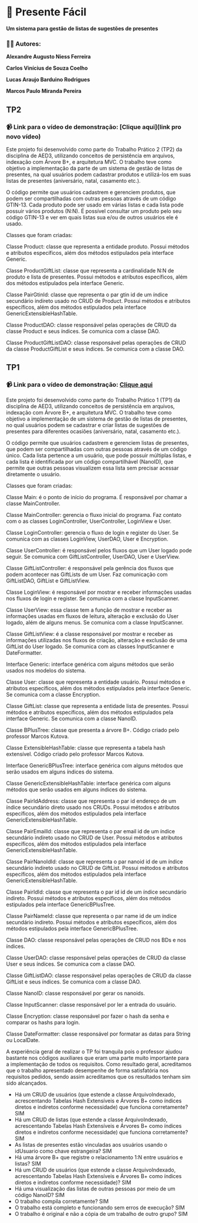 # 🎁 Presente Fácil
**Um sistema para gestão de listas de sugestões de presentes**

### 👨‍💻 Autores:
**Alexandre Augusto Niess Ferreira**

**Carlos Vinícius de Souza Coelho**

**Lucas Araujo Barduino Rodrigues**

**Marcos Paulo Miranda Pereira**

## TP2

### 📹 Link para o vídeo de demonstração: [Clique aqui](link pro novo vídeo)

Este projeto foi desenvolvido como parte do Trabalho Prático 2 (TP2) da disciplina de AED3, utilizando conceitos de persistência em arquivos, indexação com Árvore B+, e arquitetura MVC. O trabalho teve como objetivo a implementação da parte de um sistema de gestão de listas de presentes, na qual usuários podem cadastrar produtos e utilizá-los em suas listas de presentes (aniversário, natal, casamento etc.).

O código permite que usuários cadastrem e gerenciem produtos, que podem ser compartilhadas com outras pessoas através de um código GTIN-13. Cada produto pode ser usado em várias listas e cada lista pode possuir vários produtos (N:N). É possível consultar um produto pelo seu código GTIN-13 e ver em quais listas sua e/ou de outros usuários ele é usado.

Classes que foram criadas:

Classe Product: classe que representa a entidade produto. Possui métodos e atributos específicos, além dos métodos estipulados pela interface Generic.

Classe ProductGiftList: classe que representa a cardinalidade N:N de produto e lista de presentes. Possui métodos e atributos específicos, além dos métodos estipulados pela interface Generic.

Classe PairGtinId: classe que representa o par gtin id de um índice secundário indireto usado no CRUD de Product. Possui métodos e atributos específicos, além dos métodos estipulados pela interface GenericExtensibleHashTable.

Classe ProductDAO: classe responsável pelas operações de CRUD da classe Product e seus índices. Se comunica com a classe DAO.

Classe ProductGiftListDAO: classe responsável pelas operações de CRUD da classe ProductGiftList e seus índices. Se comunica com a classe DAO.

## TP1

### 📹 Link para o vídeo de demonstração: [Clique aqui](https://youtu.be/eIU2AnrRZWI)

Este projeto foi desenvolvido como parte do Trabalho Prático 1 (TP1) da disciplina de AED3, utilizando conceitos de persistência em arquivos, indexação com Árvore B+, e arquitetura MVC. O trabalho teve como objetivo a implementação de um sistema de gestão de listas de presentes, no qual usuários podem se cadastrar e criar listas de sugestões de presentes para diferentes ocasiões (aniversário, natal, casamento etc.).

O código permite que usuários cadastrem e gerenciem listas de presentes, que podem ser compartilhadas com outras pessoas através de um código único. Cada lista pertence a um usuário, que pode possuir múltiplas listas, e cada lista é identificada por um código compartilhável (NanoID), que permite que outras pessoas visualizem essa lista sem precisar acessar diretamente o usuário.

Classes que foram criadas:

Classe Main: é o ponto de início do programa. É responsável por chamar a classe MainController.

Classe MainController: gerencia o fluxo inicial do programa. Faz contato com o as classes LoginController, UserController, LoginView e User.

Classe LoginController: gerencia o fluxo de login e register do User. Se comunica com as classes LoginView, UserDAO, User e Encryption.

Classe UserController: é responsável pelos fluxos que um User logado pode seguir. Se comunica com GiftListController, UserDAO, User e UserView.

Classe GiftListController: é responsável pela gerência dos fluxos que podem acontecer nas GiftLists de um User. Faz comunicação com GiftListDAO, GiftList e GiftListView.

Classe LoginView: é responsável por mostrar e receber informações usadas nos fluxos de login e register. Se comunica com a classe InputScanner.

Classe UserView: essa classe tem a função de mostrar e receber as informações usadas em fluxos de leitura, alteração e exclusão do User logado, além de alguns menus. Se comunica com a classe InputScanner.

Classe GiftListView: é a classe responsável por mostrar e receber as informações utilizadas nos fluxos de criação, alteração e exclusão de uma GiftList do User logado. Se comunica com as classes InputScanner e DateFormatter.

Interface Generic: interface genérica com alguns métodos que serão usados nos modelos do sistema.

Classe User: classe que representa a entidade usuário. Possui métodos e atributos específicos, além dos métodos estipulados pela interface Generic. Se comunica com a classe Encryption.

Classe GiftList: classe que representa a entidade lista de presentes. Possui métodos e atributos específicos, além dos métodos estipulados pela interface Generic. Se comunica com a classe NanoID.

Classe BPlusTree: classe que presenta a árvore B+. Código criado pelo professor Marcos Kutova.

Classe ExtensibleHashTable: classe que representa a tabela hash extensível. Código criado pelo professor Marcos Kutova.

Interface GenericBPlusTree: interface genérica com alguns métodos que serão usados em alguns índices do sistema.

Classe GenericExtensibleHashTable: interface genérica com alguns métodos que serão usados em alguns índices do sistema.

Classe PairIdAddress: classe que representa o par id endereço de um índice secundário direto usado nos CRUDs. Possui métodos e atributos específicos, além dos métodos estipulados pela interface GenericExtensibleHashTable.

Classe PairEmailId: classe que representa o par email id de um índice secundário indireto usado no CRUD de User. Possui métodos e atributos específicos, além dos métodos estipulados pela interface GenericExtensibleHashTable.

Classe PairNanoIdId: classe que representa o par nanoid id de um índice secundário indireto usado no CRUD de GiftList. Possui métodos e atributos específicos, além dos métodos estipulados pela interface GenericExtensibleHashTable.

Classe PairIdId: classe que representa o par id id de um índice secundário indireto. Possui métodos e atributos específicos, além dos métodos estipulados pela interface GenericBPlusTree.

Classe PairNameId: classe que representa o par name id de um índice secundário indireto. Possui métodos e atributos específicos, além dos métodos estipulados pela interface GenericBPlusTree.

Classe DAO: classe responsável pelas operações de CRUD nos BDs e nos índices.

Classe UserDAO: classe responsável pelas operações de CRUD da classe User e seus índices. Se comunica com a classe DAO.

Classe GiftListDAO: classe responsável pelas operações de CRUD da classe GiftList e seus índices. Se comunica com a classe DAO.

Classe NanoID: classe responsável por gerar os nanoids.

Classe InputScanner: classe responsável por ler a entrada do usuário.

Classe Encryption: classe responsável por fazer o hash da senha e comparar os hashs para login.

Classe DateFormatter: classe responsável por formatar as datas para String ou LocalDate.

A experiência geral de realizar o TP foi tranquila pois o professor ajudou bastante nos códigos auxiliares que eram uma parte muito importante para a implementação de todos os requisitos. Como resultado geral, acreditamos que o trabalho apresentado desempenhe de forma satisfatória nos requisitos pedidos, sendo assim acreditamos que os resultados tenham sim sido alcançados.

- Há um CRUD de usuários (que estende a classe ArquivoIndexado, acrescentando Tabelas Hash Extensíveis e Árvores B+ como índices diretos e indiretos conforme necessidade) que funciona corretamente? SIM
- Há um CRUD de listas (que estende a classe ArquivoIndexado, acrescentando Tabelas Hash Extensíveis e Árvores B+ como índices diretos e indiretos conforme necessidade) que funciona corretamente? SIM
- As listas de presentes estão vinculadas aos usuários usando o idUsuario como chave estrangeira? SIM
- Há uma árvore B+ que registre o relacionamento 1:N entre usuários e listas? SIM
- Há um CRUD de usuários (que estende a classe ArquivoIndexado, acrescentando Tabelas Hash Extensíveis e Árvores B+ como índices diretos e indiretos conforme necessidade)? SIM
- Há uma visualização das listas de outras pessoas por meio de um código NanoID? SIM
- O trabalho compila corretamente? SIM
- O trabalho está completo e funcionando sem erros de execução? SIM
- O trabalho é original e não a cópia de um trabalho de outro grupo? SIM
